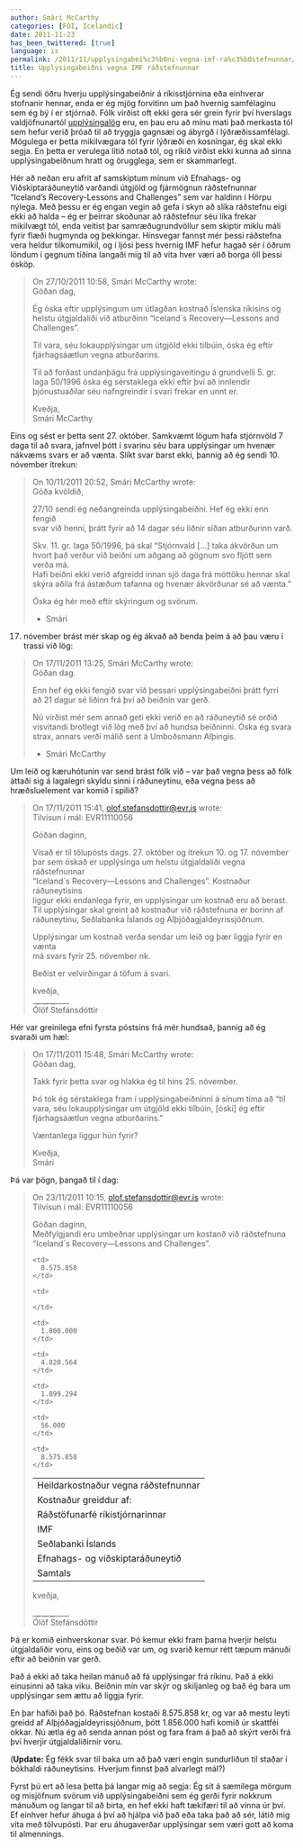 ```yaml
---
author: Smári McCarthy
categories: [FOI, Icelandic]
date: 2011-11-23
has_been_twittered: [true]
language: is
permalink: /2011/11/upplysingabei%c3%b0ni-vegna-imf-ra%c3%b0stefnunnar/
title: Upplýsingabeiðni vegna IMF ráðstefnunnar
---
```

<p class="wp-flattr-button">
  <a class="FlattrButton" style="display:none;" href="http://www.smarimccarthy.is/2011/11/upplysingabei%c3%b0ni-vegna-imf-ra%c3%b0stefnunnar/" title="Upplýsingabeiðni vegna IMF ráðstefnunnar" rev="flattr;uid:smarimc;language:en_GB;category:text;button:compact;">Ég sendi öðru hverju upplýsingabeiðnir á ríkisstjórnina eða einhverar stofnanir hennar, enda er ég mjög forvitinn um það hvernig samfélaginu sem ég bý í er stjórnað. Fólk virðist oft ekki gera sér grein fyrir því hverslags valdjöfnunartól upplýsingalög eru, en þau eru að mínu mati það merkasta tól sem hefur verið þróað til að tryggja gagnsæi og ábyrgð í lýðræðissamfélagi. Mögulega er þetta mikilvægara tól fyrir lýðræði en kosningar, ég skal ekki segja. En þetta er verulega lítið notað tól, og ríkið virðist ekki kunna að sinna upplýsingabeiðnum hratt og örugglega, sem er skammarlegt. Hér að neðan eru afrit af samskiptum mínum við Efnahags- og Viðskiptaráðuneytið varðandi útgjöld og fjármögnun ráðstefnunnar "Iceland's Recovery-Lessons and Challenges" sem var haldinn í Hörpu nýlega. Með þessu er ég engan vegin að gefa í skyn að slíka ráðstefnu eigi ekki að halda - ég er þeirrar skoðunar að ráðstefnur séu l</a>
</p>

Ég sendi öðru hverju upplýsingabeiðnir á ríkisstjórnina eða einhverar stofnanir hennar, enda er ég mjög forvitinn um það hvernig samfélaginu sem ég bý í er stjórnað. Fólk virðist oft ekki gera sér grein fyrir því hverslags valdjöfnunartól [upplýsingalög][1] eru, en þau eru að mínu mati það merkasta tól sem hefur verið þróað til að tryggja gagnsæi og ábyrgð í lýðræðissamfélagi. Mögulega er þetta mikilvægara tól fyrir lýðræði en kosningar, ég skal ekki segja. En þetta er verulega lítið notað tól, og ríkið virðist ekki kunna að sinna upplýsingabeiðnum hratt og örugglega, sem er skammarlegt.

Hér að neðan eru afrit af samskiptum mínum við Efnahags- og Viðskiptaráðuneytið varðandi útgjöld og fjármögnun ráðstefnunnar &#8220;Iceland&#8217;s Recovery-Lessons and Challenges&#8221; sem var haldinn í Hörpu nýlega. Með þessu er ég engan vegin að gefa í skyn að slíka ráðstefnu eigi ekki að halda &#8211; ég er þeirrar skoðunar að ráðstefnur séu líka frekar mikilvægt tól, enda veitist þar samræðugrundvöllur sem skiptir miklu máli fyrir flæði hugmynda og þekkingar. Hinsvegar fannst mér þessi ráðstefna vera heldur tilkomumikil, og í ljósi þess hvernig IMF hefur hagað sér í öðrum löndum í gegnum tíðina langaði mig til að vita hver væri að borga öll þessi ósköp.

> On 27/10/2011 10:58, Smári McCarthy wrote:  
> Góðan dag,
> 
> Ég óska eftir upplýsingum um útlagðan kostnað Íslenska ríkisins og  
> helstu útgjaldaliði við atburðinn &#8220;Iceland´s Recovery—Lessons and  
> Challenges&#8221;.
> 
> Til vara, séu lokaupplýsingar um útgjöld ekki tilbúin, óska ég eftir  
> fjárhagsáætlun vegna atburðarins.
> 
> Til að forðast undanþágu frá upplýsingaveitingu á grundvelli 5. gr.  
> laga 50/1996 óska ég sérstaklega ekki eftir því að innlendir  
> þjónustuaðilar séu nafngreindir í svari frekar en unnt er.
> 
> Kveðja,  
> Smári McCarthy

Eins og sést er þetta sent 27. október. Samkvæmt lögum hafa stjórnvöld 7 daga til að svara, jafnvel þótt í svarinu séu bara upplýsingar um hvenær nákvæms svars er að vænta. Slíkt svar barst ekki, þannig að ég sendi 10. nóvember ítrekun:

> On 10/11/2011 20:52, Smári McCarthy wrote:  
> Góða kvöldið,
> 
> 27/10 sendi ég neðangreinda upplýsingabeiðni. Hef ég ekki enn fengið  
> svar við henni, þrátt fyrir að 14 dagar séu liðnir síðan atburðurinn varð.
> 
> Skv. 11. gr. laga 50/1996, þá skal &#8220;Stjórnvald [...] taka ákvörðun um  
> hvort það verður við beiðni um aðgang að gögnum svo fljótt sem verða má.  
> Hafi beiðni ekki verið afgreidd innan sjö daga frá móttöku hennar skal  
> skýra aðila frá ástæðum tafanna og hvenær ákvörðunar sé að vænta.&#8221;
> 
> Óska ég hér með eftir skýringum og svörum.
> 
> - Smári

17. nóvember brást mér skap og ég ákvað að benda þeim á að þau væru í trassi við lög:

> On 17/11/2011 13:25, Smári McCarthy wrote:  
> Góðan dag.
> 
> Enn hef ég ekki fengið svar við þessari upplýsingabeiðni þrátt fyrri  
> að 21 dagur sé liðinn frá því að beiðnin var gerð.
> 
> Nú virðist mér sem annað geti ekki verið en að ráðuneytið sé orðið  
> vísvitandi brotlegt við lög með því að hundsa beiðninni. Óska ég svara  
> strax, annars verði málið sent á Umboðsmann Alþingis.
> 
> - Smári McCarthy

Um leið og kæruhótunin var send brást fólk við &#8211; var það vegna þess að fólk áttaði sig á lagalegri skyldu sinni í ráðuneytinu, eða vegna þess að hræðsluelement var komið í spilið?

> On 17/11/2011 15:41, olof.stefansdottir@evr.is wrote:  
> Tilvísun í mál: EVR11110056
> 
> Góðan daginn,
> 
> Vísað er til tölupósts dags. 27. október og ítrekun 10. og 17. nóvember  
> þar sem óskað er upplýsinga um helstu útgjaldaliði vegna ráðstefnunnar  
> &#8220;Iceland´s Recovery—Lessons and Challenges&#8221;. Kostnaður ráðuneytisins  
> liggur ekki endanlega fyrir, en upplýsingar um kostnað eru að berast.  
> Til upplýsingar skal greint að kostnaður við ráðstefnuna er borinn af  
> ráðuneytinu, Seðlabanka Íslands og Alþjóðagjaldeyrissjóðnum.
> 
> Upplýsingar um kostnað verða sendar um leið og þær liggja fyrir en vænta  
> má svars fyrir 25. nóvember nk.
> 
> Beðist er velvirðingar á töfum á svari.
> 
> kveðja,  
> \___\___\___\___\___\___\____  
> Ólöf Stefánsdóttir

Hér var greinilega efni fyrsta póstsins frá mér hundsað, þannig að ég svaraði um hæl:

> On 17/11/2011 15:48, Smári McCarthy wrote:  
> Góðan dag,
> 
> Takk fyrir þetta svar og hlakka ég til hins 25. nóvember.
> 
> Þó tók ég sérstaklega fram í upplýsingabeiðninni á sínum tíma að &#8220;til  
> vara, séu lokaupplýsingar um útgjöld ekki tilbúin, [óski] ég eftir  
> fjárhagsáætlun vegna atburðarins.&#8221;
> 
> Væntanlega liggur hún fyrir?
> 
> Kveðja,  
> Smári

Þá var þögn, þangað til í dag:

> On 23/11/2011 10:15, olof.stefansdottir@evr.is wrote:  
> Tilvísun í mál: EVR11110056
> 
> Góðan daginn,  
> Meðfylgjandi eru umbeðnar upplýsingar um kostanð við ráðstefnuna &#8220;Iceland´s Recovery—Lessons and Challenges&#8221;.
> 
> <table>
>   <tr>
>     <td>
>       Heildarkostnaður vegna ráðstefnunnar
>     </td>
>     
>     <td>
>       8.575.858
>     </td>
>   </tr>
>   
>   <tr>
>     <td>
>       Kostnaður greiddur af:
>     </td>
>     
>     <td>
>
>     </td>
>   </tr>
>   
>   <tr>
>     <td>
>       Ráðstöfunarfé ríkistjórnarinnar
>     </td>
>     
>     <td>
>       1.800.000
>     </td>
>   </tr>
>   
>   <tr>
>     <td>
>       IMF
>     </td>
>     
>     <td>
>       4.820.564
>     </td>
>   </tr>
>   
>   <tr>
>     <td>
>       Seðlabanki Íslands
>     </td>
>     
>     <td>
>       1.899.294
>     </td>
>   </tr>
>   
>   <tr>
>     <td>
>       Efnahags- og viðskiptaráðuneytið
>     </td>
>     
>     <td>
>       56.000
>     </td>
>   </tr>
>   
>   <tr>
>     <td>
>       Samtals
>     </td>
>     
>     <td>
>       8.575.858
>     </td>
>   </tr>
> </table>
> 
> kveðja,
> 
> \___\___\___\___\___\___\____  
> Ólöf Stefánsdóttir

Þá er komið einhverskonar svar. Þó kemur ekki fram þarna hverjir helstu útgjaldaliðir voru, eins og beðið var um, og svarið kemur rétt tæpum mánuði eftir að beiðnin var gerð.

Það á ekki að taka heilan mánuð að fá upplýsingar frá ríkinu. Það á ekki einusinni að taka viku. Beiðnin mín var skýr og skiljanleg og bað ég bara um upplýsingar sem ættu að liggja fyrir.

En þar hafiði það þó. Ráðstefnan kostaði 8.575.858 kr, og var að mestu leyti greidd af Alþjóðagjaldeyrissjóðnum, þótt 1.856.000 hafi komið úr skattféi okkar. Nú ætla ég að senda annan póst og fara fram á það að skýrt verði frá því hverjir útgjaldaliðirnir voru.

(**Update:** Ég fékk svar til baka um að það væri engin sundurliðun til staðar í bókhaldi ráðuneytisins. Hverjum finnst það alvarlegt mál?)

Fyrst þú ert að lesa þetta þá langar mig að segja: Ég sit á sæmilega mörgum og misjöfnum svörum við upplýsingabeiðni sem ég gerði fyrir nokkrum mánuðum og langar til að birta, en hef ekki haft tækifæri til að vinna úr því. Ef einhver hefur áhuga á því að hjálpa við það eða taka það að sér, látið mig vita með tölvupósti. Þar eru áhugaverðar upplýsingar sem væri gott að koma til almennings.

 [1]: http://www.althingi.is/lagas/137/1996050.html
